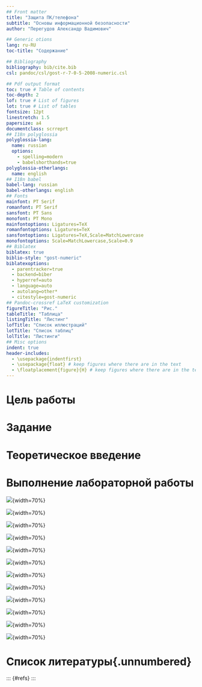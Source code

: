 ```yaml
---
## Front matter
title: "Защита ПК/телефона"
subtitle: "Основы информационной безопасности"
author: "Перегудов Александр Вадимович"

## Generic otions
lang: ru-RU
toc-title: "Содержание"

## Bibliography
bibliography: bib/cite.bib
csl: pandoc/csl/gost-r-7-0-5-2008-numeric.csl

## Pdf output format
toc: true # Table of contents
toc-depth: 2
lof: true # List of figures
lot: true # List of tables
fontsize: 12pt
linestretch: 1.5
papersize: a4
documentclass: scrreprt
## I18n polyglossia
polyglossia-lang:
  name: russian
  options:
	- spelling=modern
	- babelshorthands=true
polyglossia-otherlangs:
  name: english
## I18n babel
babel-lang: russian
babel-otherlangs: english
## Fonts
mainfont: PT Serif
romanfont: PT Serif
sansfont: PT Sans
monofont: PT Mono
mainfontoptions: Ligatures=TeX
romanfontoptions: Ligatures=TeX
sansfontoptions: Ligatures=TeX,Scale=MatchLowercase
monofontoptions: Scale=MatchLowercase,Scale=0.9
## Biblatex
biblatex: true
biblio-style: "gost-numeric"
biblatexoptions:
  - parentracker=true
  - backend=biber
  - hyperref=auto
  - language=auto
  - autolang=other*
  - citestyle=gost-numeric
## Pandoc-crossref LaTeX customization
figureTitle: "Рис."
tableTitle: "Таблица"
listingTitle: "Листинг"
lofTitle: "Список иллюстраций"
lotTitle: "Список таблиц"
lolTitle: "Листинги"
## Misc options
indent: true
header-includes:
  - \usepackage{indentfirst}
  - \usepackage{float} # keep figures where there are in the text
  - \floatplacement{figure}{H} # keep figures where there are in the text
---
```


# Цель работы

# Задание

# Теоретическое введение

# Выполнение лабораторной работы

![](image/1.png){width=70%}

![](image/2.png){width=70%}

![](image/3.png){width=70%}

![](image/4.png){width=70%}

![](image/5.png){width=70%}

![](image/6.png){width=70%}

![](image/7.png){width=70%}

![](image/8.png){width=70%}

![](image/9.png){width=70%}

![](image/10.png){width=70%}

![](image/11.png){width=70%}

![](image/12.png){width=70%}

# Список литературы{.unnumbered}

::: {#refs}
:::
